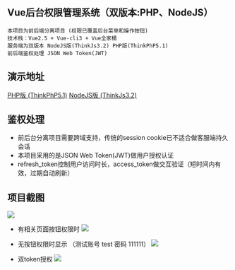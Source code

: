 ## Vue后台权限管理系统（双版本:PHP、NodeJS）

	本项目为前后端分离项目 (权限已覆盖后台菜单和操作按钮)
	技术栈：Vue2.5 + Vue-cli3 + Vue全家桶
	服务端为双版本 NodeJS版(ThinkJs3.2) PHP版(ThinkPhP5.1)
	前后端鉴权处理 JSON Web Token(JWT)

## 演示地址

<a href="http://120.78.219.51:9003" target="_blank">PHP版 (ThinkPhP5.1)</a>
<a href="http://120.78.219.51:9002" target="_blank">NodeJS版 (ThinkJs3.2)</a>

## 鉴权处理

* 前后台分离项目需要跨域支持，传统的session cookie已不适合做客服端持久会话
* 本项目采用的是JSON Web Token(JWT)做用户授权认证
* refresh_token控制用户访问时长，access_token做交互验证（短时间内有效，过期自动刷新）


## 项目截图

![](http://qiniu.sponges.cn/201811181400_380.png)

* 有相关页面按钮权限时
![](http://qiniu.sponges.cn/201811181356_229.png)

* 无按钮权限时显示  （测试账号 test 密码 111111）
![](http://qiniu.sponges.cn/201811181355_213.png)

* 双token授权
![](http://qiniu.sponges.cn/201811181449_7.png)

